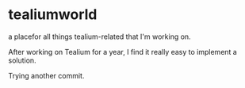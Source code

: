 # tealiumworld
a placefor all things tealium-related that I'm working on.

After working on Tealium for a year, I find it really easy to implement a solution.

Trying another commit.
